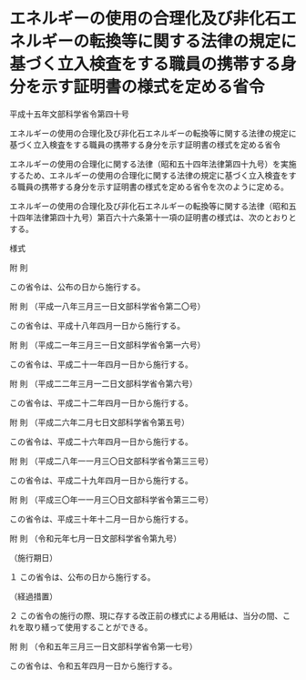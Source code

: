 # エネルギーの使用の合理化及び非化石エネルギーの転換等に関する法律の規定に基づく立入検査をする職員の携帯する身分を示す証明書の様式を定める省令

平成十五年文部科学省令第四十号

エネルギーの使用の合理化及び非化石エネルギーの転換等に関する法律の規定に基づく立入検査をする職員の携帯する身分を示す証明書の様式を定める省令

エネルギーの使用の合理化に関する法律（昭和五十四年法律第四十九号）を実施するため、エネルギーの使用の合理化に関する法律の規定に基づく立入検査をする職員の携帯する身分を示す証明書の様式を定める省令を次のように定める。

エネルギーの使用の合理化及び非化石エネルギーの転換等に関する法律（昭和五十四年法律第四十九号）第百六十六条第十一項の証明書の様式は、次のとおりとする。

様式

[](/./pict/2FH00000067185.pdf)

附 則

この省令は、公布の日から施行する。

附 則 （平成一八年三月三一日文部科学省令第二〇号）

この省令は、平成十八年四月一日から施行する。

附 則 （平成二一年三月三一日文部科学省令第一六号）

この省令は、平成二十一年四月一日から施行する。

附 則 （平成二二年三月一二日文部科学省令第六号）

この省令は、平成二十二年四月一日から施行する。

附 則 （平成二六年二月七日文部科学省令第五号）

この省令は、平成二十六年四月一日から施行する。

附 則 （平成二八年一一月三〇日文部科学省令第三三号）

この省令は、平成二十九年四月一日から施行する。

附 則 （平成三〇年一一月三〇日文部科学省令第三二号）

この省令は、平成三十年十二月一日から施行する。

附 則 （令和元年七月一日文部科学省令第九号）

（施行期日）

１ この省令は、公布の日から施行する。

（経過措置）

２ この省令の施行の際、現に存する改正前の様式による用紙は、当分の間、これを取り繕って使用することができる。

附 則 （令和五年三月三一日文部科学省令第一七号）

この省令は、令和五年四月一日から施行する。

